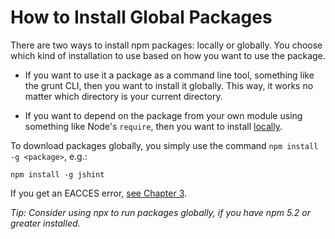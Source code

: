 <!--
title: 08 - How to install global packages
featured: true
-->

# How to Install Global Packages

There are two ways to install npm packages: locally or globally. You choose which kind of installation to use based on how you want to use the package.

* If you want to use it a package as a command line tool, something like the grunt CLI, then you want to install it globally. This way, it works no matter which directory is your current directory. 

* If you want to depend on the package from your own module using something like Node's `require`, then you want to install [locally](https://docs.npmjs.com/getting-started/installing-npm-packages-locally).

To download packages globally, you simply use the command `npm install -g <package>`, e.g.:

```
npm install -g jshint
```

If you get an EACCES error, [see Chapter 3](/getting-started/fixing-npm-permissions). 

*Tip: Consider using npx to run packages globally, if you have npm 5.2 or greater installed.* 